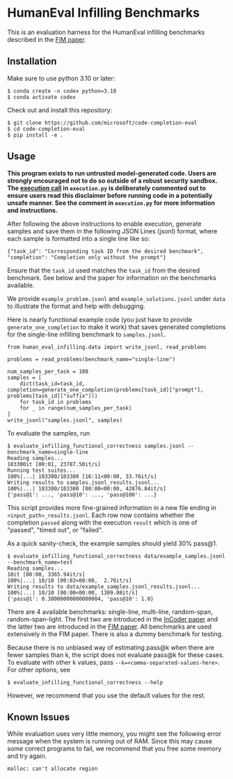 # HumanEval Infilling Benchmarks

This is an evaluation harness for the HumanEval infilling benchmarks described in the [FIM paper](https://arxiv.org/abs/2207.14255).

## Installation

Make sure to use python 3.10 or later:
```
$ conda create -n codex python=3.10
$ conda activate codex
```

Check out and install this repository:
```
$ git clone https://github.com/microsoft/code-completion-eval
$ cd code-completion-eval
$ pip install -e .
```

## Usage

**This program exists to run untrusted model-generated code. Users are strongly
encouraged not to do so outside of a robust security sandbox. The [execution
call](https://github.com/openai/human-eval-infilling/blob/master/human_eval_infilling/execution.py#L74-L84)
in `execution.py` is deliberately commented out to ensure users read this
disclaimer before running code in a potentially unsafe manner. See the comment in
`execution.py` for more information and instructions.**

After following the above instructions to enable execution, generate samples
and save them in the following JSON Lines (jsonl) format, where each sample is
formatted into a single line like so:
```
{"task_id": "Corresponding task ID from the desired benchmark", "completion": "Completion only without the prompt"}
```
Ensure that the `task_id` used matches the `task_id` from the desired benchmark. See below and the paper for information on the benchmarks available.

We provide `example_problem.jsonl` and `example_solutions.jsonl` under `data`
to illustrate the format and help with debugging.

Here is nearly functional example code (you just have to provide
`generate_one_completion` to make it work) that saves generated completions for
the single-line infilling benchmark to `samples.jsonl`.
```
from human_eval_infilling.data import write_jsonl, read_problems

problems = read_problems(benchmark_name="single-line")

num_samples_per_task = 100
samples = [
    dict(task_id=task_id, completion=generate_one_completion(problems[task_id]["prompt"], problems[task_id]["suffix"]))
    for task_id in problems
    for _ in range(num_samples_per_task)
]
write_jsonl("samples.jsonl", samples)
```

To evaluate the samples, run
```
$ evaluate_infilling_functional_correctness samples.jsonl --benchmark_name=single-line
Reading samples...
103300it [00:01, 23787.50it/s]
Running test suites...
100%|...| 103300/103300 [16:11<00:00, 33.76it/s]
Writing results to samples.jsonl_results.jsonl...
100%|...| 103300/103300 [00:00<00:00, 42876.84it/s]
{'pass@1': ..., 'pass@10': ..., 'pass@100': ...}
```
This script provides more fine-grained information in a new file ending in
`<input_path>_results.jsonl`. Each row now contains whether the completion
`passed` along with the execution `result` which is one of "passed", "timed
out", or "failed".

As a quick sanity-check, the example samples should yield 30% pass@1.
```
$ evaluate_infilling_functional_correctness data/example_samples.jsonl --benchmark_name=test
Reading samples...
10it [00:00, 3365.94it/s]
100%|...| 10/10 [00:03<00:00,  2.76it/s]
Writing results to data/example_samples.jsonl_results.jsonl...
100%|...| 10/10 [00:00<00:00, 1309.08it/s]
{'pass@1': 0.30000000000000004, 'pass@10': 1.0}
```

There are 4 available benchmarks: single-line, multi-line, random-span, random-span-light. The first two are introduced in the [InCoder paper](https://arxiv.org/abs/2204.05999) and the latter two are introduced in the [FIM paper](https://arxiv.org/abs/2207.14255). All benchmarks are used extensively in the FIM paper. There is also a dummy benchmark for testing.

Because there is no unbiased way of estimating pass@k when there are fewer
samples than k, the script does not evaluate pass@k for these cases. To
evaluate with other k values, pass `--k=<comma-separated-values-here>`. For
other options, see
```
$ evaluate_infilling_functional_correctness --help
```
However, we recommend that you use the default values for the rest.

## Known Issues

While evaluation uses very little memory, you might see the following error
message when the system is running out of RAM. Since this may cause some
correct programs to fail, we recommend that you free some memory and try again.
```
malloc: can't allocate region
```
